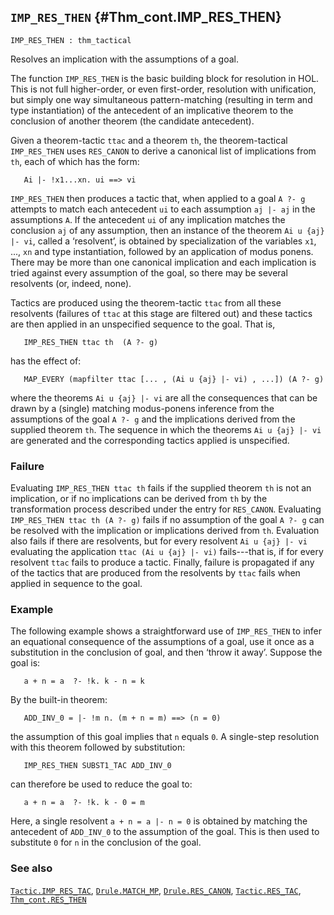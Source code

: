 ## `IMP_RES_THEN` {#Thm_cont.IMP_RES_THEN}


```
IMP_RES_THEN : thm_tactical
```



Resolves an implication with the assumptions of a goal.


The function `IMP_RES_THEN` is the basic building block for resolution
in HOL.  This is not full higher-order, or even first-order,
resolution with unification, but simply one way simultaneous
pattern-matching (resulting in term and type instantiation) of the
antecedent of an implicative theorem to the conclusion of another
theorem (the candidate antecedent).

Given a theorem-tactic `ttac` and a theorem `th`, the theorem-tactical
`IMP_RES_THEN` uses `RES_CANON` to derive a canonical list of
implications from `th`, each of which has the form:
    
       Ai |- !x1...xn. ui ==> vi
    
`IMP_RES_THEN` then produces a tactic that, when applied to
a goal `A ?- g` attempts to match each antecedent `ui` to each
assumption `aj |- aj` in the assumptions `A`.  If the antecedent `ui`
of any implication matches the conclusion `aj` of any assumption, then
an instance of the theorem `Ai u {aj} |- vi`, called a ‘resolvent’,
is obtained by specialization of the variables `x1`, ..., `xn` and
type instantiation, followed by an application of modus ponens.  There
may be more than one canonical implication and each implication is
tried against every assumption of the goal, so there may be several
resolvents (or, indeed, none).

Tactics are produced using the theorem-tactic `ttac` from all these
resolvents (failures of `ttac` at this stage are filtered out) and
these tactics are then applied in an unspecified sequence to the goal.
That is,
    
       IMP_RES_THEN ttac th  (A ?- g)
    
has the effect of:
    
       MAP_EVERY (mapfilter ttac [... , (Ai u {aj} |- vi) , ...]) (A ?- g)
    
where the theorems `Ai u {aj} |- vi` are all the
consequences that can be drawn by a (single) matching modus-ponens
inference from the assumptions of the goal `A ?- g` and the
implications derived from the supplied theorem `th`.  The sequence in
which the theorems `Ai u {aj} |- vi` are generated and the
corresponding tactics applied is unspecified.

### Failure

Evaluating `IMP_RES_THEN ttac th` fails if the
supplied theorem `th` is not an implication, or if no implications can
be derived from `th` by the transformation process described under the
entry for `RES_CANON`.  Evaluating `IMP_RES_THEN ttac th (A ?- g)`
fails if no assumption of the goal `A ?- g` can be resolved with the
implication or implications derived from `th`. Evaluation also fails
if there are resolvents, but for every resolvent `Ai u {aj} |- vi`
evaluating the application `ttac (Ai u {aj} |- vi)` fails---that
is, if for every resolvent `ttac` fails to produce a tactic. Finally,
failure is propagated if any of the tactics that are produced from
the resolvents by `ttac` fails when applied in sequence to the goal.

### Example

The following example shows a straightforward use of `IMP_RES_THEN` to
infer an equational consequence of the assumptions of a goal, use it
once as a substitution in the conclusion of goal, and then ‘throw it
away’.  Suppose the goal is:
    
       a + n = a  ?- !k. k - n = k
    
By the built-in theorem:
    
       ADD_INV_0 = |- !m n. (m + n = m) ==> (n = 0)
    
the assumption of this goal implies that `n` equals `0`.  A
single-step resolution with this theorem followed by substitution:
    
       IMP_RES_THEN SUBST1_TAC ADD_INV_0
    
can therefore be used to reduce the goal to:
    
       a + n = a  ?- !k. k - 0 = m
    
Here, a single resolvent `a + n = a |- n = 0` is obtained by
matching the antecedent of `ADD_INV_0` to the assumption of the goal.
This is then used to substitute `0` for `n` in the conclusion of the
goal.

### See also

[`Tactic.IMP_RES_TAC`](#Tactic.IMP_RES_TAC), [`Drule.MATCH_MP`](#Drule.MATCH_MP), [`Drule.RES_CANON`](#Drule.RES_CANON), [`Tactic.RES_TAC`](#Tactic.RES_TAC), [`Thm_cont.RES_THEN`](#Thm_cont.RES_THEN)

